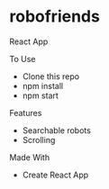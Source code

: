# robofriends

React App

To Use
  - Clone this repo
  - npm install
  - npm start

Features
  - Searchable robots
  - Scrolling

Made With
  - Create React App
